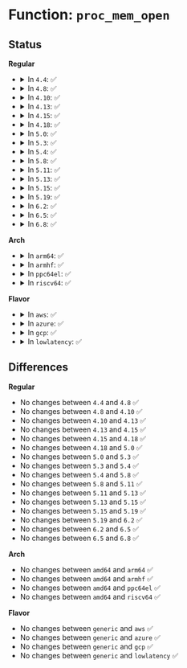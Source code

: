 # Function: <code>proc_mem_open</code>

## Status
<b>Regular</b>
<ul>
<li>
<details>
<summary>In <code>4.4</code>: ✅</summary>

```c
struct mm_struct *proc_mem_open(struct inode *inode, unsigned int mode);
```

**Collision:** Unique Global

**Inline:** No

**Transformation:** False

**Instances:**

```
In fs/proc/base.c (ffffffff8127d550)
Location: fs/proc/base.c:809
Inline: False
Direct callers:
  - fs/proc/task_mmu.c:proc_maps_open
  - fs/proc/task_mmu.c:pagemap_open
  - fs/proc/base.c:mem_open
  - fs/proc/base.c:environ_open
```
**Symbols:**

```
ffffffff8127d550-ffffffff8127d5c2: proc_mem_open (STB_GLOBAL)
```
</details>
</li>
<li>
<details>
<summary>In <code>4.8</code>: ✅</summary>

```c
struct mm_struct *proc_mem_open(struct inode *inode, unsigned int mode);
```

**Collision:** Unique Global

**Inline:** No

**Transformation:** False

**Instances:**

```
In fs/proc/base.c (ffffffff812aa530)
Location: fs/proc/base.c:811
Inline: False
Direct callers:
  - fs/proc/task_mmu.c:pagemap_open
  - fs/proc/task_mmu.c:proc_maps_open
  - fs/proc/base.c:environ_open
  - fs/proc/base.c:mem_open
```
**Symbols:**

```
ffffffff812aa530-ffffffff812aa5a2: proc_mem_open (STB_GLOBAL)
```
</details>
</li>
<li>
<details>
<summary>In <code>4.10</code>: ✅</summary>

```c
struct mm_struct *proc_mem_open(struct inode *inode, unsigned int mode);
```

**Collision:** Unique Global

**Inline:** No

**Transformation:** False

**Instances:**

```
In fs/proc/base.c (ffffffff812bfe50)
Location: fs/proc/base.c:797
Inline: False
Direct callers:
  - fs/proc/task_mmu.c:pagemap_open
  - fs/proc/task_mmu.c:proc_maps_open
  - fs/proc/base.c:auxv_open
  - fs/proc/base.c:environ_open
  - fs/proc/base.c:mem_open
```
**Symbols:**

```
ffffffff812bfe50-ffffffff812bfec2: proc_mem_open (STB_GLOBAL)
```
</details>
</li>
<li>
<details>
<summary>In <code>4.13</code>: ✅</summary>

```c
struct mm_struct *proc_mem_open(struct inode *inode, unsigned int mode);
```

**Collision:** Unique Global

**Inline:** No

**Transformation:** False

**Instances:**

```
In fs/proc/base.c (ffffffff812cce40)
Location: fs/proc/base.c:774
Inline: False
Direct callers:
  - fs/proc/task_mmu.c:pagemap_open
  - fs/proc/task_mmu.c:proc_maps_open
  - fs/proc/base.c:auxv_open
  - fs/proc/base.c:environ_open
  - fs/proc/base.c:mem_open
```
**Symbols:**

```
ffffffff812cce40-ffffffff812cceb2: proc_mem_open (STB_GLOBAL)
```
</details>
</li>
<li>
<details>
<summary>In <code>4.15</code>: ✅</summary>

```c
struct mm_struct *proc_mem_open(struct inode *inode, unsigned int mode);
```

**Collision:** Unique Global

**Inline:** No

**Transformation:** False

**Instances:**

```
In fs/proc/base.c (ffffffff812f16e0)
Location: fs/proc/base.c:774
Inline: False
Direct callers:
  - fs/proc/task_mmu.c:pagemap_open
  - fs/proc/task_mmu.c:proc_maps_open
  - fs/proc/base.c:auxv_open
  - fs/proc/base.c:environ_open
  - fs/proc/base.c:mem_open
```
**Symbols:**

```
ffffffff812f16e0-ffffffff812f1752: proc_mem_open (STB_GLOBAL)
```
</details>
</li>
<li>
<details>
<summary>In <code>4.18</code>: ✅</summary>

```c
struct mm_struct *proc_mem_open(struct inode *inode, unsigned int mode);
```

**Collision:** Unique Global

**Inline:** No

**Transformation:** False

**Instances:**

```
In fs/proc/base.c (ffffffff8131e590)
Location: fs/proc/base.c:742
Inline: False
Direct callers:
  - fs/proc/task_mmu.c:pagemap_open
  - fs/proc/task_mmu.c:proc_maps_open
  - fs/proc/base.c:auxv_open
  - fs/proc/base.c:environ_open
  - fs/proc/base.c:mem_open
```
**Symbols:**

```
ffffffff8131e590-ffffffff8131e612: proc_mem_open (STB_GLOBAL)
```
</details>
</li>
<li>
<details>
<summary>In <code>5.0</code>: ✅</summary>

```c
struct mm_struct *proc_mem_open(struct inode *inode, unsigned int mode);
```

**Collision:** Unique Global

**Inline:** No

**Transformation:** False

**Instances:**

```
In fs/proc/base.c (ffffffff81335680)
Location: fs/proc/base.c:762
Inline: False
Direct callers:
  - fs/proc/task_mmu.c:pagemap_open
  - fs/proc/task_mmu.c:smaps_rollup_open
  - fs/proc/task_mmu.c:proc_maps_open
  - fs/proc/base.c:auxv_open
  - fs/proc/base.c:environ_open
  - fs/proc/base.c:mem_open
```
**Symbols:**

```
ffffffff81335680-ffffffff81335702: proc_mem_open (STB_GLOBAL)
```
</details>
</li>
<li>
<details>
<summary>In <code>5.3</code>: ✅</summary>

```c
struct mm_struct *proc_mem_open(struct inode *inode, unsigned int mode);
```

**Collision:** Unique Global

**Inline:** No

**Transformation:** False

**Instances:**

```
In fs/proc/base.c (ffffffff8135d700)
Location: fs/proc/base.c:775
Inline: False
Direct callers:
  - fs/proc/task_mmu.c:pagemap_open
  - fs/proc/task_mmu.c:smaps_rollup_open
  - fs/proc/task_mmu.c:proc_maps_open
  - fs/proc/base.c:auxv_open
  - fs/proc/base.c:environ_open
  - fs/proc/base.c:mem_open
```
**Symbols:**

```
ffffffff8135d700-ffffffff8135d77c: proc_mem_open (STB_GLOBAL)
```
</details>
</li>
<li>
<details>
<summary>In <code>5.4</code>: ✅</summary>

```c
struct mm_struct *proc_mem_open(struct inode *inode, unsigned int mode);
```

**Collision:** Unique Global

**Inline:** No

**Transformation:** False

**Instances:**

```
In fs/proc/base.c (ffffffff81375960)
Location: fs/proc/base.c:775
Inline: False
Direct callers:
  - fs/proc/task_mmu.c:pagemap_open
  - fs/proc/task_mmu.c:smaps_rollup_open
  - fs/proc/task_mmu.c:proc_maps_open
  - fs/proc/base.c:auxv_open
  - fs/proc/base.c:environ_open
  - fs/proc/base.c:mem_open
```
**Symbols:**

```
ffffffff81375960-ffffffff813759dc: proc_mem_open (STB_GLOBAL)
```
</details>
</li>
<li>
<details>
<summary>In <code>5.8</code>: ✅</summary>

```c
struct mm_struct *proc_mem_open(struct inode *inode, unsigned int mode);
```

**Collision:** Unique Global

**Inline:** No

**Transformation:** False

**Instances:**

```
In fs/proc/base.c (ffffffff813be400)
Location: fs/proc/base.c:785
Inline: False
Direct callers:
  - fs/proc/task_mmu.c:pid_numa_maps_open
  - fs/proc/task_mmu.c:pagemap_open
  - fs/proc/task_mmu.c:smaps_rollup_open
  - fs/proc/task_mmu.c:pid_smaps_open
  - fs/proc/task_mmu.c:pid_maps_open
  - fs/proc/base.c:auxv_open
  - fs/proc/base.c:environ_open
  - fs/proc/base.c:mem_open
```
**Symbols:**

```
ffffffff813be400-ffffffff813be48f: proc_mem_open (STB_GLOBAL)
```
</details>
</li>
<li>
<details>
<summary>In <code>5.11</code>: ✅</summary>

```c
struct mm_struct *proc_mem_open(struct inode *inode, unsigned int mode);
```

**Collision:** Unique Global

**Inline:** No

**Transformation:** False

**Instances:**

```
In fs/proc/base.c (ffffffff813d0150)
Location: fs/proc/base.c:794
Inline: False
Direct callers:
  - fs/proc/task_mmu.c:pid_numa_maps_open
  - fs/proc/task_mmu.c:pagemap_open
  - fs/proc/task_mmu.c:smaps_rollup_open
  - fs/proc/task_mmu.c:pid_smaps_open
  - fs/proc/task_mmu.c:pid_maps_open
  - fs/proc/base.c:auxv_open
  - fs/proc/base.c:environ_open
  - fs/proc/base.c:mem_open
```
**Symbols:**

```
ffffffff813d0150-ffffffff813d01df: proc_mem_open (STB_GLOBAL)
```
</details>
</li>
<li>
<details>
<summary>In <code>5.13</code>: ✅</summary>

```c
struct mm_struct *proc_mem_open(struct inode *inode, unsigned int mode);
```

**Collision:** Unique Global

**Inline:** No

**Transformation:** False

**Instances:**

```
In fs/proc/base.c (ffffffff813d7030)
Location: fs/proc/base.c:793
Inline: False
Direct callers:
  - fs/proc/task_mmu.c:pid_numa_maps_open
  - fs/proc/task_mmu.c:pagemap_open
  - fs/proc/task_mmu.c:smaps_rollup_open
  - fs/proc/task_mmu.c:pid_smaps_open
  - fs/proc/task_mmu.c:pid_maps_open
  - fs/proc/base.c:proc_pid_attr_open
  - fs/proc/base.c:auxv_open
  - fs/proc/base.c:environ_open
  - fs/proc/base.c:mem_open
```
**Symbols:**

```
ffffffff813d7030-ffffffff813d70bf: proc_mem_open (STB_GLOBAL)
```
</details>
</li>
<li>
<details>
<summary>In <code>5.15</code>: ✅</summary>

```c
struct mm_struct *proc_mem_open(struct inode *inode, unsigned int mode);
```

**Collision:** Unique Global

**Inline:** No

**Transformation:** False

**Instances:**

```
In fs/proc/base.c (ffffffff81428770)
Location: fs/proc/base.c:797
Inline: False
Direct callers:
  - fs/proc/task_mmu.c:pid_numa_maps_open
  - fs/proc/task_mmu.c:pagemap_open
  - fs/proc/task_mmu.c:smaps_rollup_open
  - fs/proc/task_mmu.c:pid_smaps_open
  - fs/proc/task_mmu.c:pid_maps_open
  - fs/proc/base.c:proc_pid_attr_open
  - fs/proc/base.c:auxv_open
  - fs/proc/base.c:environ_open
  - fs/proc/base.c:mem_open
```
**Symbols:**

```
ffffffff81428770-ffffffff814287ff: proc_mem_open (STB_GLOBAL)
```
</details>
</li>
<li>
<details>
<summary>In <code>5.19</code>: ✅</summary>

```c
struct mm_struct *proc_mem_open(struct inode *inode, unsigned int mode);
```

**Collision:** Unique Global

**Inline:** No

**Transformation:** False

**Instances:**

```
In fs/proc/base.c (ffffffff814a1a30)
Location: fs/proc/base.c:796
Inline: False
Direct callers:
  - fs/proc/task_mmu.c:pid_numa_maps_open
  - fs/proc/task_mmu.c:pagemap_open
  - fs/proc/task_mmu.c:smaps_rollup_open
  - fs/proc/task_mmu.c:pid_smaps_open
  - fs/proc/task_mmu.c:pid_maps_open
  - fs/proc/base.c:proc_pid_attr_open
  - fs/proc/base.c:auxv_open
  - fs/proc/base.c:environ_open
  - fs/proc/base.c:mem_open
```
**Symbols:**

```
ffffffff814a1a30-ffffffff814a1ac7: proc_mem_open (STB_GLOBAL)
```
</details>
</li>
<li>
<details>
<summary>In <code>6.2</code>: ✅</summary>

```c
struct mm_struct *proc_mem_open(struct inode *inode, unsigned int mode);
```

**Collision:** Unique Global

**Inline:** No

**Transformation:** False

**Instances:**

```
In fs/proc/base.c (ffffffff81536a90)
Location: fs/proc/base.c:797
Inline: False
Direct callers:
  - fs/proc/task_mmu.c:pid_numa_maps_open
  - fs/proc/task_mmu.c:pagemap_open
  - fs/proc/task_mmu.c:smaps_rollup_open
  - fs/proc/task_mmu.c:pid_smaps_open
  - fs/proc/task_mmu.c:pid_maps_open
  - fs/proc/base.c:proc_pid_attr_open
  - fs/proc/base.c:auxv_open
  - fs/proc/base.c:environ_open
  - fs/proc/base.c:mem_open
```
**Symbols:**

```
ffffffff81536a90-ffffffff81536b27: proc_mem_open (STB_GLOBAL)
```
</details>
</li>
<li>
<details>
<summary>In <code>6.5</code>: ✅</summary>

```c
struct mm_struct *proc_mem_open(struct inode *inode, unsigned int mode);
```

**Collision:** Unique Global

**Inline:** No

**Transformation:** False

**Instances:**

```
In fs/proc/base.c (ffffffff8156ec70)
Location: fs/proc/base.c:797
Inline: False
Direct callers:
  - fs/proc/task_mmu.c:pid_numa_maps_open
  - fs/proc/task_mmu.c:pagemap_open
  - fs/proc/task_mmu.c:smaps_rollup_open
  - fs/proc/task_mmu.c:pid_smaps_open
  - fs/proc/task_mmu.c:pid_maps_open
  - fs/proc/base.c:proc_pid_attr_open
  - fs/proc/base.c:auxv_open
  - fs/proc/base.c:environ_open
  - fs/proc/base.c:mem_open
```
**Symbols:**

```
ffffffff8156ec70-ffffffff8156ed06: proc_mem_open (STB_GLOBAL)
```
</details>
</li>
<li>
<details>
<summary>In <code>6.8</code>: ✅</summary>

```c
struct mm_struct *proc_mem_open(struct inode *inode, unsigned int mode);
```

**Collision:** Unique Global

**Inline:** No

**Transformation:** False

**Instances:**

```
In fs/proc/base.c (ffffffff815a7630)
Location: fs/proc/base.c:797
Inline: False
Direct callers:
  - fs/proc/task_mmu.c:pid_numa_maps_open
  - fs/proc/task_mmu.c:pagemap_open
  - fs/proc/task_mmu.c:smaps_rollup_open
  - fs/proc/task_mmu.c:pid_smaps_open
  - fs/proc/task_mmu.c:pid_maps_open
  - fs/proc/base.c:proc_pid_attr_open
  - fs/proc/base.c:auxv_open
  - fs/proc/base.c:environ_open
  - fs/proc/base.c:mem_open
```
**Symbols:**

```
ffffffff815a7630-ffffffff815a76c6: proc_mem_open (STB_GLOBAL)
```
</details>
</li>
</ul>
<b>Arch</b>
<ul>
<li>
<details>
<summary>In <code>arm64</code>: ✅</summary>

```c
struct mm_struct *proc_mem_open(struct inode *inode, unsigned int mode);
```

**Collision:** Unique Global

**Inline:** No

**Transformation:** False

**Instances:**

```
In fs/proc/base.c (ffff800010440c18)
Location: fs/proc/base.c:775
Inline: False
Direct callers:
  - fs/proc/task_mmu.c:pagemap_open
  - fs/proc/task_mmu.c:smaps_rollup_open
  - fs/proc/task_mmu.c:proc_maps_open
  - fs/proc/base.c:auxv_open
  - fs/proc/base.c:environ_open
  - fs/proc/base.c:mem_open
```
**Symbols:**

```
ffff800010440c18-ffff800010440cc8: proc_mem_open (STB_GLOBAL)
```
</details>
</li>
<li>
<details>
<summary>In <code>armhf</code>: ✅</summary>

```c
struct mm_struct *proc_mem_open(struct inode *inode, unsigned int mode);
```

**Collision:** Unique Global

**Inline:** No

**Transformation:** False

**Instances:**

```
In fs/proc/base.c (c0606664)
Location: fs/proc/base.c:775
Inline: False
Direct callers:
  - fs/proc/task_mmu.c:pagemap_open
  - fs/proc/task_mmu.c:smaps_rollup_open
  - fs/proc/base.c:auxv_open
  - fs/proc/base.c:environ_open
  - fs/proc/base.c:mem_open
```
**Symbols:**

```
c0606664-c0606700: proc_mem_open (STB_GLOBAL)
```
</details>
</li>
<li>
<details>
<summary>In <code>ppc64el</code>: ✅</summary>

```c
struct mm_struct *proc_mem_open(struct inode *inode, unsigned int mode);
```

**Collision:** Unique Global

**Inline:** No

**Transformation:** False

**Instances:**

```
In fs/proc/base.c (c0000000005559f0)
Location: fs/proc/base.c:775
Inline: False
Direct callers:
  - fs/proc/task_mmu.c:pagemap_open
  - fs/proc/task_mmu.c:smaps_rollup_open
  - fs/proc/task_mmu.c:proc_maps_open
  - fs/proc/base.c:auxv_open
  - fs/proc/base.c:environ_open
  - fs/proc/base.c:mem_open
```
**Symbols:**

```
c0000000005559f0-c000000000555af8: proc_mem_open (STB_GLOBAL)
```
</details>
</li>
<li>
<details>
<summary>In <code>riscv64</code>: ✅</summary>

```c
struct mm_struct *proc_mem_open(struct inode *inode, unsigned int mode);
```

**Collision:** Unique Global

**Inline:** No

**Transformation:** False

**Instances:**

```
In fs/proc/base.c (ffffffe0002d7ca0)
Location: fs/proc/base.c:775
Inline: False
Direct callers:
  - fs/proc/task_mmu.c:pagemap_open
  - fs/proc/task_mmu.c:smaps_rollup_open
  - fs/proc/base.c:auxv_open
  - fs/proc/base.c:environ_open
  - fs/proc/base.c:mem_open
```
**Symbols:**

```
ffffffe0002d7ca0-ffffffe0002d7d38: proc_mem_open (STB_GLOBAL)
```
</details>
</li>
</ul>
<b>Flavor</b>
<ul>
<li>
<details>
<summary>In <code>aws</code>: ✅</summary>

```c
struct mm_struct *proc_mem_open(struct inode *inode, unsigned int mode);
```

**Collision:** Unique Global

**Inline:** No

**Transformation:** False

**Instances:**

```
In fs/proc/base.c (ffffffff8136df40)
Location: fs/proc/base.c:775
Inline: False
Direct callers:
  - fs/proc/task_mmu.c:pagemap_open
  - fs/proc/task_mmu.c:smaps_rollup_open
  - fs/proc/task_mmu.c:proc_maps_open
  - fs/proc/base.c:auxv_open
  - fs/proc/base.c:environ_open
  - fs/proc/base.c:mem_open
```
**Symbols:**

```
ffffffff8136df40-ffffffff8136dfbc: proc_mem_open (STB_GLOBAL)
```
</details>
</li>
<li>
<details>
<summary>In <code>azure</code>: ✅</summary>

```c
struct mm_struct *proc_mem_open(struct inode *inode, unsigned int mode);
```

**Collision:** Unique Global

**Inline:** No

**Transformation:** False

**Instances:**

```
In fs/proc/base.c (ffffffff8135e9d0)
Location: fs/proc/base.c:775
Inline: False
Direct callers:
  - fs/proc/task_mmu.c:pagemap_open
  - fs/proc/task_mmu.c:smaps_rollup_open
  - fs/proc/task_mmu.c:proc_maps_open
  - fs/proc/base.c:auxv_open
  - fs/proc/base.c:environ_open
  - fs/proc/base.c:mem_open
```
**Symbols:**

```
ffffffff8135e9d0-ffffffff8135ea4c: proc_mem_open (STB_GLOBAL)
```
</details>
</li>
<li>
<details>
<summary>In <code>gcp</code>: ✅</summary>

```c
struct mm_struct *proc_mem_open(struct inode *inode, unsigned int mode);
```

**Collision:** Unique Global

**Inline:** No

**Transformation:** False

**Instances:**

```
In fs/proc/base.c (ffffffff8136ba10)
Location: fs/proc/base.c:775
Inline: False
Direct callers:
  - fs/proc/task_mmu.c:pagemap_open
  - fs/proc/task_mmu.c:smaps_rollup_open
  - fs/proc/task_mmu.c:proc_maps_open
  - fs/proc/base.c:auxv_open
  - fs/proc/base.c:environ_open
  - fs/proc/base.c:mem_open
```
**Symbols:**

```
ffffffff8136ba10-ffffffff8136ba8c: proc_mem_open (STB_GLOBAL)
```
</details>
</li>
<li>
<details>
<summary>In <code>lowlatency</code>: ✅</summary>

```c
struct mm_struct *proc_mem_open(struct inode *inode, unsigned int mode);
```

**Collision:** Unique Global

**Inline:** No

**Transformation:** False

**Instances:**

```
In fs/proc/base.c (ffffffff8137f2b0)
Location: fs/proc/base.c:775
Inline: False
Direct callers:
  - fs/proc/task_mmu.c:pagemap_open
  - fs/proc/task_mmu.c:smaps_rollup_open
  - fs/proc/task_mmu.c:proc_maps_open
  - fs/proc/base.c:auxv_open
  - fs/proc/base.c:environ_open
  - fs/proc/base.c:mem_open
```
**Symbols:**

```
ffffffff8137f2b0-ffffffff8137f32c: proc_mem_open (STB_GLOBAL)
```
</details>
</li>
</ul>

## Differences
<b>Regular</b>
<ul>
<li>
No changes between <code>4.4</code> and <code>4.8</code> ✅
</li>
<li>
No changes between <code>4.8</code> and <code>4.10</code> ✅
</li>
<li>
No changes between <code>4.10</code> and <code>4.13</code> ✅
</li>
<li>
No changes between <code>4.13</code> and <code>4.15</code> ✅
</li>
<li>
No changes between <code>4.15</code> and <code>4.18</code> ✅
</li>
<li>
No changes between <code>4.18</code> and <code>5.0</code> ✅
</li>
<li>
No changes between <code>5.0</code> and <code>5.3</code> ✅
</li>
<li>
No changes between <code>5.3</code> and <code>5.4</code> ✅
</li>
<li>
No changes between <code>5.4</code> and <code>5.8</code> ✅
</li>
<li>
No changes between <code>5.8</code> and <code>5.11</code> ✅
</li>
<li>
No changes between <code>5.11</code> and <code>5.13</code> ✅
</li>
<li>
No changes between <code>5.13</code> and <code>5.15</code> ✅
</li>
<li>
No changes between <code>5.15</code> and <code>5.19</code> ✅
</li>
<li>
No changes between <code>5.19</code> and <code>6.2</code> ✅
</li>
<li>
No changes between <code>6.2</code> and <code>6.5</code> ✅
</li>
<li>
No changes between <code>6.5</code> and <code>6.8</code> ✅
</li>
</ul>
<b>Arch</b>
<ul>
<li>
No changes between <code>amd64</code> and <code>arm64</code> ✅
</li>
<li>
No changes between <code>amd64</code> and <code>armhf</code> ✅
</li>
<li>
No changes between <code>amd64</code> and <code>ppc64el</code> ✅
</li>
<li>
No changes between <code>amd64</code> and <code>riscv64</code> ✅
</li>
</ul>
<b>Flavor</b>
<ul>
<li>
No changes between <code>generic</code> and <code>aws</code> ✅
</li>
<li>
No changes between <code>generic</code> and <code>azure</code> ✅
</li>
<li>
No changes between <code>generic</code> and <code>gcp</code> ✅
</li>
<li>
No changes between <code>generic</code> and <code>lowlatency</code> ✅
</li>
</ul>
